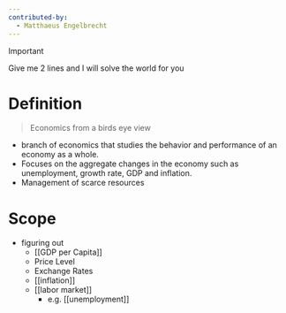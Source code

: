 ```yaml
---
contributed-by:
  - Matthaeus Engelbrecht
---
```


>[!important]
>Give me 2 lines and I will solve the world for you

# Definition
> Economics from a birds eye view

- branch of economics that studies the behavior and performance of an economy as a whole.
- Focuses on the aggregate changes in the economy such as unemployment, growth rate, GDP and inflation.
- Management of scarce resources

# Scope
- figuring out
	- [[GDP per Capita]]
	- Price Level
	- Exchange Rates
	- [[inflation]]
	- [[labor market]]
		- e.g. [[unemployment]]